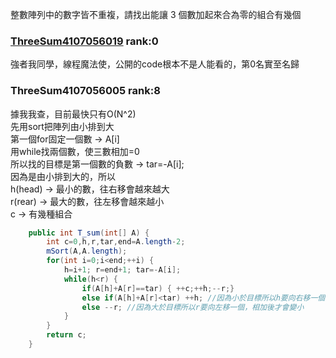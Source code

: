 
整數陣列中的數字皆不重複，請找出能讓 3 個數加起來合為零的組合有幾個

### [ThreeSum4107056019](https://github.com/liao2000/Algorithms-Meet-Java/tree/master/Homework/HW02_ThreeSum) rank:0  
強者我同學，線程魔法使，公開的code根本不是人能看的，第0名實至名歸

### ThreeSum4107056005 rank:8
據我我查，目前最快只有O(N^2)  
先用sort把陣列由小排到大  
第一個for固定一個數 -> A[i]  
用while找兩個數，使三數相加=0   
所以找的目標是第一個數的負數 -> tar=-A[i];  
因為是由小排到大的，所以  
h(head) -> 最小的數，往右移會越來越大  
r(rear) -> 最大的數，往左移會越來越小  
c 	-> 有幾種組合  
````java
	public int T_sum(int[] A) {
		int c=0,h,r,tar,end=A.length-2;
		mSort(A,A.length);
		for(int i=0;i<end;++i) {
			h=i+1; r=end+1; tar=-A[i];
			while(h<r) {
				if(A[h]+A[r]==tar) { ++c;++h;--r;}
				else if(A[h]+A[r]<tar) ++h; //因為小於目標所以h要向右移一個，相加後才會變大
				else --r; //因為大於目標所以r要向左移一個，相加後才會變小
			}
		}
		return c;
	}
````

